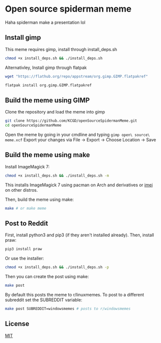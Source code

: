 # Open source spiderman meme

Haha spiderman make a presentation lol

## Install gimp

This meme requires gimp, install through install_deps.sh

```bash
chmod +x install_deps.sh && ./install_deps.sh
```
Alternativley, Install gimp through flatpak

```bash
wget "https://flathub.org/repo/appstream/org.gimp.GIMP.flatpakref"
```
```bash
flatpak install org.gimp.GIMP.flatpakref
```
## Build the meme using GIMP

Clone the repository and load the meme into gimp
```bash
git clone https://github.com/KCGD/openSourceSpidermanMeme.git
cd openSourceSpidermanMeme
```

Open the meme by going in your cmdline and typing `gimp open\ source\ meme.xcf`
Export your changes via File -> Export -> Choose Location -> Save

## Build the meme using make

Install ImageMagick 7:
```bash
chmod +x install_deps.sh && ./install_deps.sh -m
```
This installs ImageMagick 7 using pacman on Arch and derivatives or [imei](https://github.com/SoftCreatR/imei) on other distros.

Then, build the meme using make:
```bash
make # or make meme
```

## Post to Reddit

First, install python3 and pip3 (if they aren't installed already). Then, install praw:
```bash
pip3 install praw
```
Or use the installer:
```bash
chmod +x install_deps.sh && ./install_deps.sh -p
```
Then you can create the post using make:
```bash
make post
```
By default this posts the meme to r/linuxmemes. To post to a different subreddit set the SUBREDDIT variable:
```bash
make post SUBREDDIT=windowsmemes # posts to r/windowsmemes
```

## License
[MIT](https://choosealicense.com/licenses/mit/)
